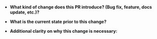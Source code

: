 * **What kind of change does this PR introduce? (Bug fix, feature, docs update, etc.)?**


* **What is the current state prior to this change?**



* **Additional clarity on why this change is necessary:**


